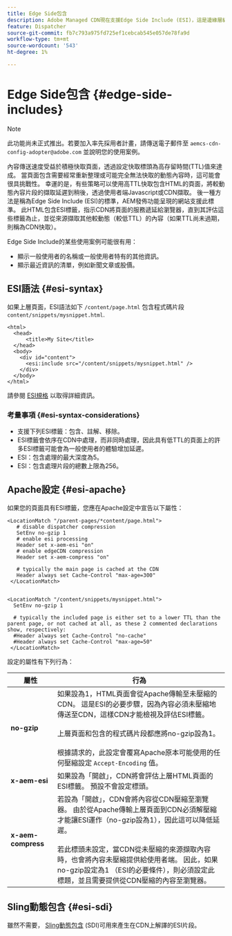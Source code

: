 ```yaml
---
title: Edge Side包含
description: Adobe Managed CDN現在支援Edge Side Include (ESI)，這是邊緣層級動態網頁內容組合的標籤語言。
feature: Dispatcher
source-git-commit: fb7c793a975fd725ef1cebcab545e057de78fa9d
workflow-type: tm+mt
source-wordcount: '543'
ht-degree: 1%

---
```


# Edge Side包含 {#edge-side-includes}

>[!NOTE]
>此功能尚未正式推出。若要加入率先採用者計畫，請傳送電子郵件至 `aemcs-cdn-config-adopter@adobe.com` 並說明您的使用案例。

內容傳送速度受益於積極快取頁面，透過設定快取標頭為高存留時間(TTL)值來達成。 當頁面包含需要經常重新整理或可能完全無法快取的動態內容時，這可能會很具挑戰性。 幸運的是，有些策略可以使用高TTL快取包含HTML的頁面，將較動態內容片段的擷取延遲到稍後，透過使用者端Javascript或CDN擷取。 後一種方法是稱為Edge Side Include (ESI)的標準，AEM發佈功能呈現的網站支援此標準。 此HTML包含ESI標籤，指示CDN將頁面的服務遞延給瀏覽器，直到其評估這些標籤為止，並從來源擷取其他較動態（較低TTL）的內容（如果TTL尚未過期，則稱為CDN快取）。

Edge Side Include的某些使用案例可能很有用：

* 顯示一般使用者的名稱或一般使用者特有的其他資訊。
* 顯示最近資訊的清單，例如新聞文章或股價。

## ESI語法 {#esi-syntax}

如果上層頁面，ESI語法如下 `/content/page.html` 包含程式碼片段 `content/snippets/mysnippet.html`.

```
<html>
  <head>
      <title>My Site</title>
  </head>
  <body>
    <div id="content">
      <esi:include src="/content/snippets/mysnippet.html" />
    </div>
  </body>
</html>
```

請參閱 [ESI規格](https://www.w3.org/TR/esi-lang/) 以取得詳細資訊。

### 考量事項 {#esi-syntax-considerations}

* 支援下列ESI標籤：包含、註解、移除。
* ESI標籤會依序在CDN中處理，而非同時處理，因此具有低TTL的頁面上的許多ESI標籤可能會為一般使用者的體驗增加延遲。
* ESI：包含處理的最大深度為5。
* ESI：包含處理片段的總數上限為256。


## Apache設定 {#esi-apache}

如果您的頁面具有ESI標籤，您應在Apache設定中宣告以下屬性：

```
<LocationMatch "/parent-pages/*content/page.html">
   # disable dispatcher compression
   SetEnv no-gzip 1
   # enable esi processing 
   Header set x-aem-esi "on"
   # enable edgeCDN compression
   Header set x-aem-compress "on"

   # typically the main page is cached at the CDN
   Header always set Cache-Control "max-age=300"
 </LocationMatch>


<LocationMatch "/content/snippets/mysnippet.html">
  SetEnv no-gzip 1

  # typically the included page is either set to a lower TTL than the parent page, or not cached at all, as these 2 commented declarations show, respectively:
  #Header always set Cache-Control "no-cache"
  #Header always set Cache-Control "max-age=50"
 </LocationMatch> 
```

設定的屬性有下列行為：

| 屬性 | 行為 |
|-----------|--------------------------|
| **no-gzip** | 如果設為1，HTML頁面會從Apache傳輸至未壓縮的CDN。 這是ESI的必要步驟，因為內容必須未壓縮地傳送至CDN，這樣CDN才能檢視及評估ESI標籤。<br/><br/>上層頁面和包含的程式碼片段都應將no-gzip設為1。<br/><br/>根據請求的，此設定會覆寫Apache原本可能使用的任何壓縮設定 `Accept-Encoding` 值。 |
| **x-aem-esi** | 如果設為「開啟」，CDN將會評估上層HTML頁面的ESI標籤。  預設不會設定標頭。 |
| **x-aem-compress** | 若設為「開啟」，CDN會將內容從CDN壓縮至瀏覽器。 由於從Apache傳輸上層頁面到CDN必須解壓縮才能讓ESI運作（no-gzip設為1），因此這可以降低延遲。<br/><br/>若此標頭未設定，當CDN從未壓縮的來源擷取內容時，也會將內容未壓縮提供給使用者端。 因此，如果no-gzip設定為1 （ESI的必要條件），則必須設定此標題，並且需要提供從CDN壓縮的內容至瀏覽器。 |

## Sling動態包含 {#esi-sdi}

雖然不需要， [Sling動態包含](https://sling.apache.org/documentation/bundles/dynamic-includes.html) (SDI)可用來產生在CDN上解譯的ESI片段。

